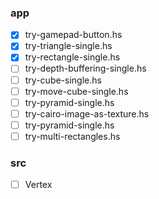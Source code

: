 ### app

* [x] try-gamepad-button.hs
* [x] try-triangle-single.hs
* [x] try-rectangle-single.hs
* [ ] try-depth-buffering-single.hs
* [ ] try-cube-single.hs
* [ ] try-move-cube-single.hs
* [ ] try-pyramid-single.hs
* [ ] try-cairo-image-as-texture.hs
* [ ] try-pyramid-single.hs
* [ ] try-multi-rectangles.hs

### src

* [ ] Vertex

